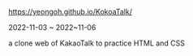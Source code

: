 https://yeongoh.github.io/KokoaTalk/

2022-11-03 ~ 2022~11-06

a clone web of KakaoTalk to practice HTML and CSS

